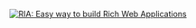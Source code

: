 [![RIA: Easy way to build Rich Web Applications](https://img.youtube.com/vi/72VUA5QLE10/0.jpg)](https://www.youtube.com/watch?v=72VUA5QLE10)
